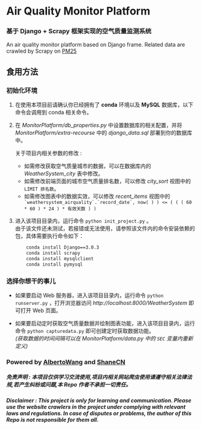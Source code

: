 # Air Quality Monitor Platform
### 基于 Django + Scrapy 框架实现的空气质量监测系统
An air quality monitor platform based on Django frame. Related data are crawled by Scrapy on [PM25](http://pm25.in/)  

## 食用方法
### 初始化环境  

1. 在使用本项目前请确认你已经拥有了 **conda** 环境以及 **MySQL** 数据库，以下命令会调用到 conda 相关命令。    

2. 在 *MonitorPlatform/db_properties.py* 中设置数据库的相关配置，并将 *MonitorPlatform/extra-recourse* 中的 *django_data.sql* 部署到你的数据库中。   

    关于项目内相关参数的修改 : 
    * 如需修改获取空气质量城市的数据，可以在数据库内的 *WeatherSystem_city* 表中修改。  
    * 如需修改前端页面的城市空气质量排名数，可以修改 *city_sort* 视图中的 ```LIMIT 排名数```。  
    * 如需修改图表中的数据实效，可以修改 *recent_items* 视图中的 ``` `weathersystem_airquality`.`record_date`, now( ) ) <= ( ( ( 60 * 60 ) * 24 ) * 有效天数 ) )```

3. 进入该项目目录内，运行命令 ```python init_project.py``` 。  
由于该文件还未测试，若报错或无法使用，请参照该文件内的命令安装依赖的包，具体需要执行命令如下：
    ```bash
        conda install Django==3.0.3
        conda install scrapy
        conda install mysqlclient
        conda install pymysql
    ```
    
### 选择你想干的事儿  
* 如果要启动 Web 服务器，进入该项目目录内，运行命令 ```python runserver.py``` ，打开浏览器访问 *http://localhost:8000/WeatherSystem* 即可打开 Web 页面。  

* 如果要启动定时获取空气质量数据并绘制图表功能，进入该项目目录内，运行命令 ```python capturedata.py``` 即可创建定时获取数据功能。  
*(获取数据的时间间隔可以在 *MonitorPlatform/data.py* 中的 ```SEC``` 变量内重新定义)*  

### Powered by [AlbertoWang](https://github.com/AlbertoWang) and  [ShaneCN](https://github.com/ShaneCN)

##### 免责声明 : 本项目仅供学习交流使用,项目内相关网站爬虫使用请遵守相关法律法规,若产生纠纷或问题,本 Repo 作者不承担一切责任。
##### Disclaimer : This project is only for learning and communication. Please use the website crawlers in the project under complying with relevant laws and regulations. In case of disputes or problems, the author of this Repo is not responsible for them all.
